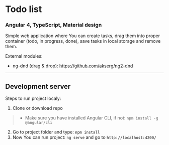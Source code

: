 # Todo list
### Angular 4, TypeScript, Material design

Simple web application where You can create tasks, drag them into proper container (todo, in progress, done), save tasks in local storage and remove them.


External modules:
- ng-dnd (drag & drop): https://github.com/akserg/ng2-dnd

---

## Development server

Steps to run project localy: 

1. Clone or download repo
 > -  Make sure you have installed Angular CLI, if not: `npm install -g @angular/cli`
2. Go to project folder and type: `npm install`
3. Now You can run project: `ng serve` and go to `http://localhost:4200/`

